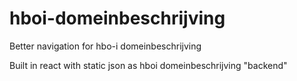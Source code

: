 # hboi-domeinbeschrijving
Better navigation for hbo-i domeinbeschrijving

Built in react with static json as hboi domeinbeschrijving "backend"
